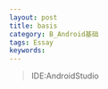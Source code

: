 ```yaml
---
layout: post
title: basis
category: B_Android基础
tags: Essay
keywords: 
---
```


> IDE:AndroidStudio

